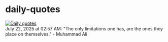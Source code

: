 # daily-quotes
[![Daily quotes](https://github.com/ceepu8/daily-quotes/actions/workflows/daily-quote.yml/badge.svg)](https://github.com/ceepu8/daily-quotes/actions/workflows/daily-quote.yml)<br/>
July 22, 2025 at 02:57 AM: "The only limitations one has, are the ones they place on themselves." - Muhammad Ali
